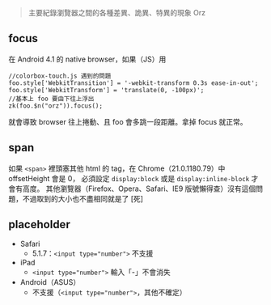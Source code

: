 >	主要紀錄瀏覽器之間的各種差異、詭異、特異的現象 Orz

focus
-----
在 Android 4.1 的 native browser，如果（JS）用

	//colorbox-touch.js 遇到的問題
	foo.style['WebkitTransition'] = '-webkit-transform 0.3s ease-in-out';
	foo.style['WebkitTransform'] = 'translate(0, -100px)';
	//基本上 foo 要由下往上浮出
	zk(foo.$n("orz")).focus();
	
就會導致 browser 往上捲動、且 foo 會多跳一段距離。拿掉 focus 就正常。

span
----
如果 `<span>` 裡頭塞其他 html 的 tag，在 Chrome（21.0.1180.79）中 offsetHeight 會是 0，
必須設定 `display:block` 或是 `display:inline-block` 才會有高度。
其他瀏覽器（Firefox、Opera、Safari、IE9 版號懶得查）沒有這個問題，不過取到的大小也不盡相同就是了 \[死]

placeholder
-----------
* Safari
	* 5.1.7：`<input type="number">` 不支援
* iPad
	* `<input type="number">` 輸入「-」不會消失
* Android（ASUS）
	* 不支援（`<input type="number">`，其他不確定）
